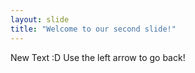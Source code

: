 ```yaml
---
layout: slide
title: "Welcome to our second slide!"
---
```

New Text :D
Use the left arrow to go back!
